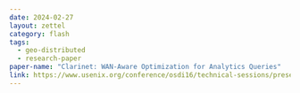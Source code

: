 ```yaml
---
date: 2024-02-27
layout: zettel
category: flash
tags:
  - geo-distributed
  - research-paper
paper-name: "Clarinet: WAN-Aware Optimization for Analytics Queries"
link: https://www.usenix.org/conference/osdi16/technical-sessions/presentation/viswanathan
---
```

